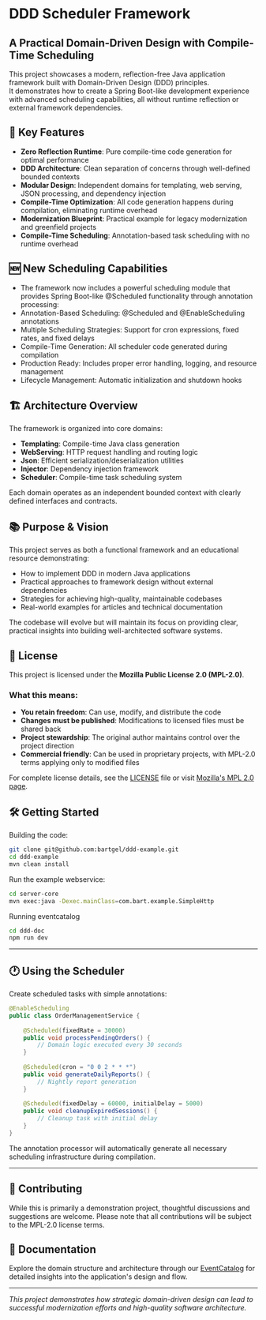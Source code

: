 # DDD Scheduler Framework

## A Practical Domain-Driven Design with Compile-Time Scheduling

This project showcases a modern, reflection-free Java application framework built with Domain-Driven Design (DDD) principles. \
It demonstrates how to create a Spring Boot-like development experience with advanced scheduling capabilities, all without runtime reflection or external framework dependencies.

## 🚀 Key Features

- **Zero Reflection Runtime**: Pure compile-time code generation for optimal performance
- **DDD Architecture**: Clean separation of concerns through well-defined bounded contexts
- **Modular Design**: Independent domains for templating, web serving, JSON processing, and dependency injection
- **Compile-Time Optimization**: All code generation happens during compilation, eliminating runtime overhead
- **Modernization Blueprint**: Practical example for legacy modernization and greenfield projects
- **Compile-Time Scheduling**: Annotation-based task scheduling with no runtime overhead

## 🆕 New Scheduling Capabilities

- The framework now includes a powerful scheduling module that provides Spring Boot-like @Scheduled functionality through annotation processing:
- Annotation-Based Scheduling: @Scheduled and @EnableScheduling annotations
- Multiple Scheduling Strategies: Support for cron expressions, fixed rates, and fixed delays
- Compile-Time Generation: All scheduler code generated during compilation
- Production Ready: Includes proper error handling, logging, and resource management
- Lifecycle Management: Automatic initialization and shutdown hooks

## 🏗️ Architecture Overview

The framework is organized into core domains:

- **Templating**: Compile-time Java class generation
- **WebServing**: HTTP request handling and routing logic
- **Json**: Efficient serialization/deserialization utilities
- **Injector**: Dependency injection framework
- **Scheduler**: Compile-time task scheduling system

Each domain operates as an independent bounded context with clearly defined interfaces and contracts.

## 📚 Purpose & Vision

This project serves as both a functional framework and an educational resource demonstrating:

- How to implement DDD in modern Java applications
- Practical approaches to framework design without external dependencies
- Strategies for achieving high-quality, maintainable codebases
- Real-world examples for articles and technical documentation

The codebase will evolve but will maintain its focus on providing clear, practical insights into building well-architected software systems.

## 📄 License

This project is licensed under the **Mozilla Public License 2.0 (MPL-2.0)**.

### What this means:

- **You retain freedom**: Can use, modify, and distribute the code
- **Changes must be published**: Modifications to licensed files must be shared back
- **Project stewardship**: The original author maintains control over the project direction
- **Commercial friendly**: Can be used in proprietary projects, with MPL-2.0 terms applying only to modified files

For complete license details, see the [LICENSE](https://license/) file or visit [Mozilla's MPL 2.0 page](https://www.mozilla.org/en-US/MPL/2.0/).

## 🛠️ Getting Started

Building the code:

```bash
git clone git@github.com:bartgel/ddd-example.git
cd ddd-example
mvn clean install
```

Run the example webservice:

```bash
cd server-core
mvn exec:java -Dexec.mainClass=com.bart.example.SimpleHttp
```

Running eventcatalog

```bash
cd ddd-doc
npm run dev
```

---

## 🕐 Using the Scheduler

Create scheduled tasks with simple annotations:
```java
@EnableScheduling
public class OrderManagementService {
    
    @Scheduled(fixedRate = 30000)
    public void processPendingOrders() {
        // Domain logic executed every 30 seconds
    }
    
    @Scheduled(cron = "0 0 2 * * *")
    public void generateDailyReports() {
        // Nightly report generation
    }
    
    @Scheduled(fixedDelay = 60000, initialDelay = 5000)
    public void cleanupExpiredSessions() {
        // Cleanup task with initial delay
    }
}
```
The annotation processor will automatically generate all necessary scheduling infrastructure during compilation.

---

## 🤝 Contributing

While this is primarily a demonstration project, thoughtful discussions and suggestions are welcome. Please note that all contributions will be subject to the MPL-2.0 license terms.

## 📖 Documentation

Explore the domain structure and architecture through our [EventCatalog](https://your-docs-link-here/) for detailed insights into the application's design and flow.

---

_This project demonstrates how strategic domain-driven design can lead to successful modernization efforts and high-quality software architecture._